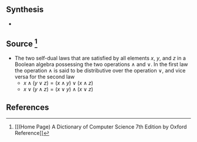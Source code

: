 ## Synthesis
- 
## Source [^1]
- The two self-dual laws that are satisfied by all elements $x$, $y$, and $z$ in a Boolean algebra possessing the two operations $\land$ and $\lor$. In the first law the operation $\land$ is said to be distributive over the operation $\lor$, and vice versa for the second law
	- $x \land (y \lor z) = (x \land y) \lor (x \land z)$
	- $x \lor (y \land z) = (x \lor y) \land (x \lor z)$
## References

[^1]: [[(Home Page) A Dictionary of Computer Science 7th Edition by Oxford Reference]]